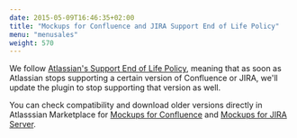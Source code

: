 ```yaml
---
date: 2015-05-09T16:46:35+02:00
title: "Mockups for Confluence and JIRA Support End of Life Policy"
menu: "menusales"
weight: 570
---
```


We follow [Atlassian's Support End of Life Policy](http://confluence.atlassian.com/display/Support/Atlassian+Support+End+of+Life+Policy), meaning that as soon as Atlassian stops supporting a certain version of Confluence or JIRA, we'll update the plugin to stop supporting that version as well.

You can check compatibility and download older versions directly in Atlasssian Marketplace for [Mockups for Confluence](https://marketplace.atlassian.com/plugins/com.balsamiq.confluence.plugins.mockups/versions) and [Mockups for JIRA Server](https://marketplace.atlassian.com/plugins/com.balsamiq.jira.plugins.mockups/versions).